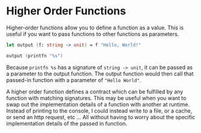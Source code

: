 # Higher Order Functions

Higher-order functions allow you to define a function as a value.
This is useful if you want to pass functions to other functions as parameters.

```fsharp
let output (f: string -> unit) = f "Hello, World!"

output (printfn "%s")
```

Because `printfn %s` has a signature of `string -> unit`, it can be passed as a parameter to the output function.
The output function would then call that passed-in function with a parameter of `"Hello World"`.

A higher order function defines a contract which can be fulfilled by any function with matching signatures.
This may be useful when you want to swap out the implementation details of a function with another at runtime.
Instead of printing to the console, I could instead write to a file, or a cache, or send an http request, etc ... 
All without having to worry about the specific implementation details of the passed in function.